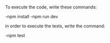 To execute the code, write these commands:

-npm install
-npm run dev

in order to execute the tests, write the command:

-npm test
